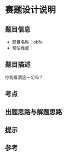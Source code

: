 # 赛题设计说明

## 题目信息

- 题目名称：obfu
- 预估难度：

## 题目描述

你能看清这一切吗？

## 考点



## 出题思路与解题思路



## 提示



## 参考


